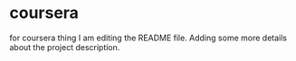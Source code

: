 # coursera
for coursera thing
I am editing the README file. Adding some more details about the project description.
